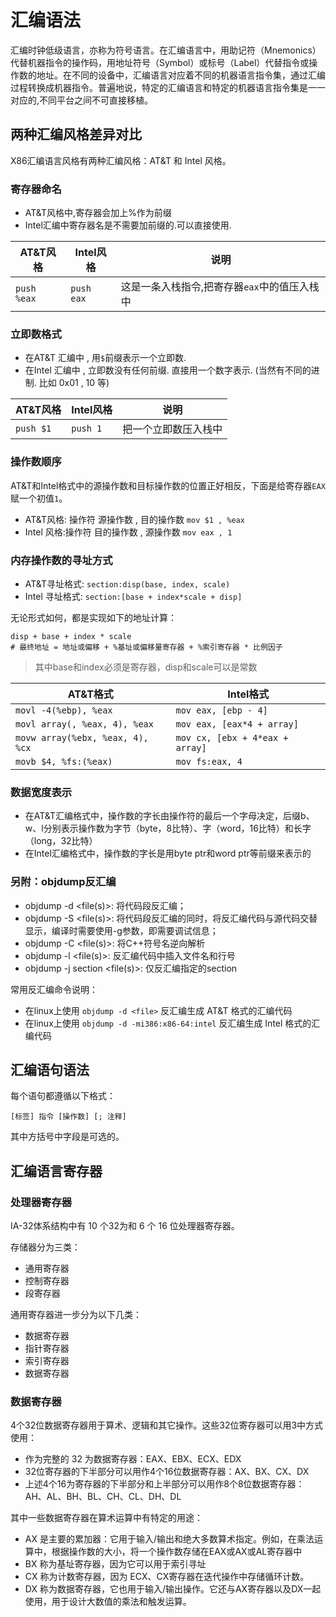 # 汇编语法

汇编时钟低级语言，亦称为符号语言。在汇编语言中，用助记符（Mnemonics）代替机器指令的操作码，用地址符号（Symbol）或标号（Label）代替指令或操作数的地址。在不同的设备中，汇编语言对应着不同的机器语言指令集，通过汇编过程转换成机器指令。普遍地说，特定的汇编语言和特定的机器语言指令集是一一对应的,不同平台之间不可直接移植。

## 两种汇编风格差异对比

X86汇编语言风格有两种汇编风格：AT&T 和 Intel 风格。

### 寄存器命名

- AT&T风格中,寄存器会加上%作为前缀
- Intel汇编中寄存器名是不需要加前缀的.可以直接使用.

|AT&T风格|Intel风格|说明|
|----|----|----|
|`push %eax`|`push eax`|这是一条入栈指令,把寄存器`eax`中的值压入栈中|

### 立即数格式

- 在AT&T 汇编中 , 用`$`前缀表示一个立即数.
- 在Intel 汇编中 , 立即数没有任何前缀. 直接用一个数字表示. (当然有不同的进制. 比如 0x01 , 10 等)

|AT&T风格|Intel风格|说明|
|----|----|----|
|`push $1`|`push 1`|把一个立即数压入栈中|

### 操作数顺序

AT&T和Intel格式中的源操作数和目标操作数的位置正好相反，下面是给寄存器`EAX`赋一个初值`1`。

- AT&T风格: 操作符 源操作数 , 目的操作数 `mov $1 , %eax`
- Intel 风格:操作符 目的操作数 , 源操作数 `mov eax , 1`

### 内存操作数的寻址方式

- AT&T寻址格式: `section:disp(base, index, scale)`
- Intel 寻址格式: `section:[base + index*scale + disp]`

无论形式如何，都是实现如下的地址计算：

```
disp + base + index * scale
# 最终地址 = 地址或偏移 + %基址或偏移量寄存器 + %索引寄存器 * 比例因子
```

> 其中base和index必须是寄存器，disp和scale可以是常数

|AT&T格式|Intel格式|
|----|----|
|`movl -4(%ebp), %eax`|`mov eax, [ebp - 4]`|
|`movl array(, %eax, 4), %eax`|`mov eax, [eax*4 + array]`|
|`movw array(%ebx, %eax, 4), %cx`|`mov cx, [ebx + 4*eax + array]`|
|`movb $4, %fs:(%eax)`|`mov fs:eax, 4`|

### 数据宽度表示

- 在AT&T汇编格式中，操作数的字长由操作符的最后一个字母决定，后缀b、w、l分别表示操作数为字节（byte，8比特）、字（word，16比特）和长字（long，32比特）
- 在Intel汇编格式中，操作数的字长是用byte ptr和word ptr等前缀来表示的

### 另附：objdump反汇编

- objdump -d <file(s)>: 将代码段反汇编；
- objdump -S <file(s)>: 将代码段反汇编的同时，将反汇编代码与源代码交替显示，编译时需要使用-g参数，即需要调试信息；
- objdump -C <file(s)>: 将C++符号名逆向解析
- objdump -l <file(s)>: 反汇编代码中插入文件名和行号
- objdump -j section <file(s)>: 仅反汇编指定的section

常用反汇编命令说明：

- 在linux上使用 `objdump -d <file>` 反汇编生成 AT&T 格式的汇编代码
- 在linux上使用 `objdump -d -mi386:x86-64:intel` 反汇编生成 Intel 格式的汇编代码

## 汇编语句语法

每个语句都遵循以下格式：

```
[标签] 指令 [操作数] [; 注释]
```

其中方括号中字段是可选的。

## 汇编语言寄存器

### 处理器寄存器

IA-32体系结构中有 10 个32为和 6 个 16 位处理器寄存器。

存储器分为三类：
- 通用寄存器
- 控制寄存器
- 段寄存器

通用寄存器进一步分为以下几类：
- 数据寄存器
- 指针寄存器
- 索引寄存器
- 数据寄存器

### 数据寄存器

4个32位数据寄存器用于算术、逻辑和其它操作。这些32位寄存器可以用3中方式使用：
- 作为完整的 32 为数据寄存器：EAX、EBX、ECX、EDX
- 32位寄存器的下半部分可以用作4个16位数据寄存器：AX、BX、CX、DX
- 上述4个16为寄存器的下半部分和上半部分可以用作8个8位数据寄存器：AH、AL、BH、BL、CH、CL、DH、DL

其中一些数据寄存器在算术运算中有特定的用途：
- AX 是主要的累加器：它用于输入/输出和绝大多数算术指定。例如，在乘法运算中，根据操作数的大小，将一个操作数存储在EAX或AX或AL寄存器中
- BX 称为基址寄存器，因为它可以用于索引寻址
- CX 称为计数寄存器，因为 ECX、CX寄存器在迭代操作中存储循环计数。
- DX 称为数据寄存器，它也用于输入/输出操作。它还与AX寄存器以及DX一起使用，用于设计大数值的乘法和触发运算。
